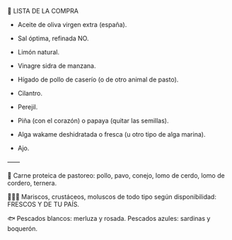 🛒 LISTA DE LA COMPRA

- Aceite de oliva virgen extra (españa).

- Sal óptima, refinada NO.

- Limón natural.

- Vinagre sidra de manzana.

- Hígado de pollo de caserío (o de otro animal de pasto).

- Cilantro.

- Perejil.

- Piña (con el corazón) o papaya (quitar las semillas).

- Alga wakame deshidratada o fresca (u otro tipo de alga marina).

- Ajo.

——

🥩 Carne proteica de pastoreo: pollo, pavo, conejo, lomo de cerdo, lomo de cordero, ternera.

🦪🦐🦀 Mariscos, crustáceos, moluscos de todo tipo según disponibilidad: FRESCOS Y DE TU PAÍS.

🐟 Pescados blancos: merluza y rosada. Pescados azules: sardinas y boquerón.
